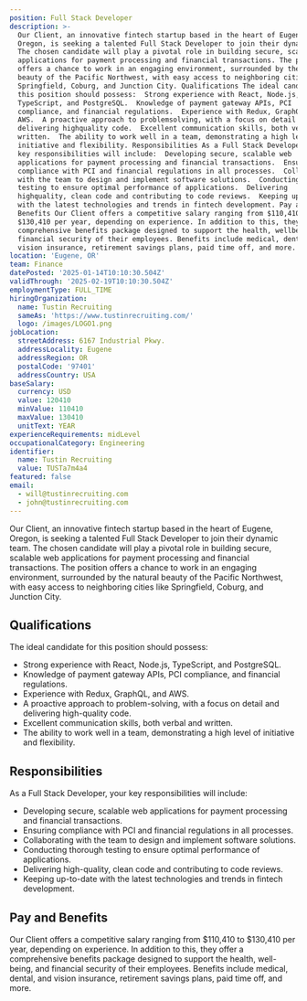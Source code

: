 ```yaml
---
position: Full Stack Developer
description: >-
  Our Client, an innovative fintech startup based in the heart of Eugene,
  Oregon, is seeking a talented Full Stack Developer to join their dynamic team.
  The chosen candidate will play a pivotal role in building secure, scalable web
  applications for payment processing and financial transactions. The position
  offers a chance to work in an engaging environment, surrounded by the natural
  beauty of the Pacific Northwest, with easy access to neighboring cities like
  Springfield, Coburg, and Junction City. Qualifications The ideal candidate for
  this position should possess:  Strong experience with React, Node.js,
  TypeScript, and PostgreSQL.  Knowledge of payment gateway APIs, PCI
  compliance, and financial regulations.  Experience with Redux, GraphQL, and
  AWS.  A proactive approach to problemsolving, with a focus on detail and
  delivering highquality code.  Excellent communication skills, both verbal and
  written.  The ability to work well in a team, demonstrating a high level of
  initiative and flexibility. Responsibilities As a Full Stack Developer, your
  key responsibilities will include:  Developing secure, scalable web
  applications for payment processing and financial transactions.  Ensuring
  compliance with PCI and financial regulations in all processes.  Collaborating
  with the team to design and implement software solutions.  Conducting thorough
  testing to ensure optimal performance of applications.  Delivering
  highquality, clean code and contributing to code reviews.  Keeping uptodate
  with the latest technologies and trends in fintech development. Pay and
  Benefits Our Client offers a competitive salary ranging from $110,410 to
  $130,410 per year, depending on experience. In addition to this, they offer a
  comprehensive benefits package designed to support the health, wellbeing, and
  financial security of their employees. Benefits include medical, dental, and
  vision insurance, retirement savings plans, paid time off, and more.
location: 'Eugene, OR'
team: Finance
datePosted: '2025-01-14T10:10:30.504Z'
validThrough: '2025-02-19T10:10:30.504Z'
employmentType: FULL_TIME
hiringOrganization:
  name: Tustin Recruiting
  sameAs: 'https://www.tustinrecruiting.com/'
  logo: /images/LOGO1.png
jobLocation:
  streetAddress: 6167 Industrial Pkwy.
  addressLocality: Eugene
  addressRegion: OR
  postalCode: '97401'
  addressCountry: USA
baseSalary:
  currency: USD
  value: 120410
  minValue: 110410
  maxValue: 130410
  unitText: YEAR
experienceRequirements: midLevel
occupationalCategory: Engineering
identifier:
  name: Tustin Recruiting
  value: TUSTa7m4a4
featured: false
email:
  - will@tustinrecruiting.com
  - john@tustinrecruiting.com
---
```




Our Client, an innovative fintech startup based in the heart of Eugene, Oregon, is seeking a talented Full Stack Developer to join their dynamic team. The chosen candidate will play a pivotal role in building secure, scalable web applications for payment processing and financial transactions. The position offers a chance to work in an engaging environment, surrounded by the natural beauty of the Pacific Northwest, with easy access to neighboring cities like Springfield, Coburg, and Junction City.

## Qualifications

The ideal candidate for this position should possess:

- Strong experience with React, Node.js, TypeScript, and PostgreSQL.
- Knowledge of payment gateway APIs, PCI compliance, and financial regulations.
- Experience with Redux, GraphQL, and AWS.
- A proactive approach to problem-solving, with a focus on detail and delivering high-quality code.
- Excellent communication skills, both verbal and written.
- The ability to work well in a team, demonstrating a high level of initiative and flexibility.

## Responsibilities

As a Full Stack Developer, your key responsibilities will include:

- Developing secure, scalable web applications for payment processing and financial transactions.
- Ensuring compliance with PCI and financial regulations in all processes.
- Collaborating with the team to design and implement software solutions.
- Conducting thorough testing to ensure optimal performance of applications.
- Delivering high-quality, clean code and contributing to code reviews.
- Keeping up-to-date with the latest technologies and trends in fintech development.

## Pay and Benefits

Our Client offers a competitive salary ranging from $110,410 to $130,410 per year, depending on experience. In addition to this, they offer a comprehensive benefits package designed to support the health, well-being, and financial security of their employees. Benefits include medical, dental, and vision insurance, retirement savings plans, paid time off, and more.
